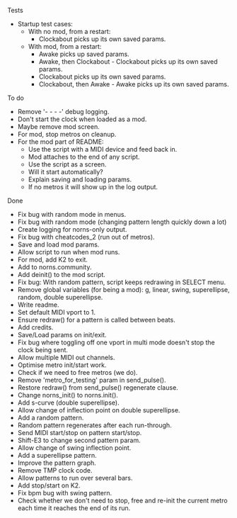Tests

- Startup test cases:
  - With no mod, from a restart:
    - Clockabout picks up its own saved params.
  - With mod, from a restart:
    - Awake picks up saved params.
    - Awake, then Clockabout - Clockabout picks up its own saved params.
    - Clockabout picks up its own saved params.
    - Clockabout, then Awake - Awake picks up its own saved params.


To do

- Remove '- - - -' debug logging.
- Don't start the clock when loaded as a mod.
- Maybe remove mod screen.
- For mod, stop metros on cleanup.
- For the mod part of README:
  - Use the script with a MIDI device and feed back in.
  - Mod attaches to the end of any script.
  - Use the script as a screen.
  - Will it start automatically?
  - Explain saving and loading params.
  - If no metros it will show up in the log output.


Done

- Fix bug with random mode in menus.
- Fix bug with random mode (changing pattern length quickly down a lot)
- Create logging for norns-only output.
- Fix bug with cheatcodes_2 (run out of metros).
- Save and load mod params.
- Allow script to run when mod runs.
- For mod, add K2 to exit.
- Add to norns.community.
- Add deinit() to the mod script.
- Fix bug: With random pattern, script keeps redrawing in SELECT menu.
- Remove global variables (for being a mod):
    g, linear, swing, superellipse, random, double superellipse.
- Write readme.
- Set default MIDI vport to 1.
- Ensure redraw() for a pattern is called between beats.
- Add credits.
- Save/Load params on init/exit.
- Fix bug where toggling off one vport in multi mode doesn't
  stop the clock being sent.
- Allow multiple MIDI out channels.
- Optimise metro init/start work.
- Check if we need to free metros (we do).
- Remove 'metro_for_testing' param in send_pulse().
- Restore redraw() from send_pulse() regenerate clause.
- Change norns_init() to norns.init().
- Add s-curve (double superellipse).
- Allow change of inflection point on double superellipse.
- Add a random pattern.
- Random pattern regenerates after each run-through.
- Send MIDI start/stop on pattern start/stop.
- Shift-E3 to change second pattern param.
- Allow change of swing inflection point.
- Add a superellipse pattern.
- Improve the pattern graph.
- Remove TMP clock code.
- Allow patterns to run over several bars.
- Add stop/start on K2.
- Fix bpm bug with swing pattern.
- Check whether we don't need to stop, free and re-init the current metro
  each time it reaches the end of its run.
